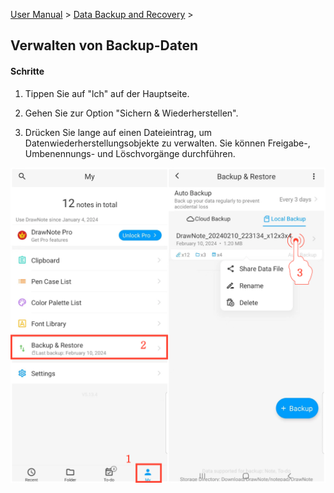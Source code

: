 [User Manual](/dragonnest/drawnote/manual/en) > [Data Backup and Recovery](/dragonnest/drawnote/manual/en/data_backup_and_recovery) >

Verwalten von Backup-Daten
---
#### Schritte

1. Tippen Sie auf "lch" auf der Hauptseite.

2. Gehen Sie zur Option "Sichern & Wiederherstellen".

3. Drücken Sie lange auf einen Dateieintrag, um Datenwiederherstellungsobjekte zu verwalten. Sie können Freigabe-, Umbenennungs- und Löschvorgänge durchführen.

![Verwalten von Backup-Daten](imgs/manage_backup_data.png)